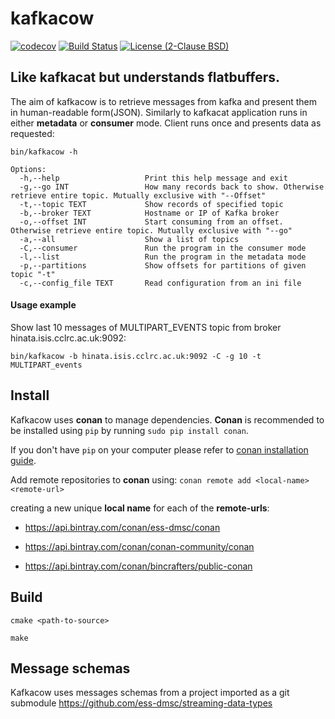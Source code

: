 # kafkacow
[![codecov](https://codecov.io/gh/ess-dmsc/kafkacow/branch/master/graph/badge.svg)](https://codecov.io/gh/ess-dmsc/kafkacow)  [![Build Status](https://jenkins.esss.dk/dm/job/ess-dmsc/job/kafkacow/job/master/badge/icon)](https://jenkins.esss.dk/dm/job/ess-dmsc/job/kafkacow/job/master/) [![License (2-Clause BSD)](https://img.shields.io/badge/license-BSD%202--Clause-blue.svg)](https://github.com/ess-dmsc/kafkacow/blob/master/LICENSE)

## Like kafkacat but understands flatbuffers.

The aim of kafkacow is to retrieve messages from kafka and present them in human-readable form(JSON).
Similarly to kafkacat application runs in either __metadata__ or __consumer__ mode.
Client runs once and presents data as requested:

```
bin/kafkacow -h

Options:  
  -h,--help                   Print this help message and exit
  -g,--go INT                 How many records back to show. Otherwise retrieve entire topic. Mutually exclusive with "--Offset"
  -t,--topic TEXT             Show records of specified topic
  -b,--broker TEXT            Hostname or IP of Kafka broker
  -o,--offset INT             Start consuming from an offset. Otherwise retrieve entire topic. Mutually exclusive with "--go"
  -a,--all                    Show a list of topics
  -C,--consumer               Run the program in the consumer mode
  -l,--list                   Run the program in the metadata mode
  -p,--partitions             Show offsets for partitions of given topic "-t"
  -c,--config_file TEXT       Read configuration from an ini file
  ```
  
  #### Usage example
  Show last 10 messages of MULTIPART_EVENTS topic from broker hinata.isis.cclrc.ac.uk:9092:
  ```
bin/kafkacow -b hinata.isis.cclrc.ac.uk:9092 -C -g 10 -t MULTIPART_events
  ```
  
  ## Install
  
  Kafkacow uses __conan__ to manage dependencies. __Conan__ is recommended to be installed 
  using ```pip``` by running ```sudo pip install conan```. 
  
  If you don't have ```pip``` on your computer please refer to [conan installation guide](https://docs.conan.io/en/latest/installation.html).
  
  
  Add remote repositories to __conan__ using:
  ```conan remote add <local-name> <remote-url>```

 creating a new unique __local name__ for each of the __remote-urls__:
   
   
* https://api.bintray.com/conan/ess-dmsc/conan

* https://api.bintray.com/conan/conan-community/conan
 
* https://api.bintray.com/conan/bincrafters/public-conan

 ## Build
 ```cmake <path-to-source>```

 ```make```
 
 ## Message schemas
 Kafkacow uses messages schemas from a project imported as a git submodule
https://github.com/ess-dmsc/streaming-data-types 

 